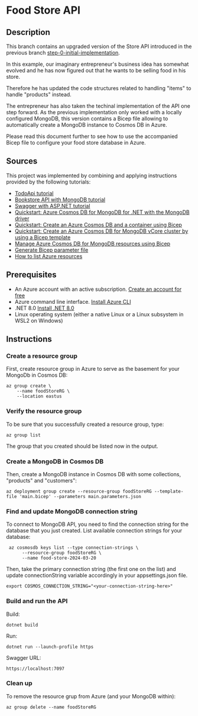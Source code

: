 # Food Store API

## Description
This branch contains an upgraded version of the Store API introduced in the previous branch 
[step-0-initial-implementation](https://github.com/develprr/StoreApi/tree/step-0-initial-implementation).

In this example, our imaginary entrepreneur's business idea has somewhat evolved and he has now figured out 
that he wants to be selling food in his store. 

Therefore he has updated the code structures related to handling "items" to handle "products" instead. 

The entrepreneur has also taken the techinal implementation of the API one step forward. As the previous implementation
only worked with a locally configured MongoDB, this version contains a Bicep file allowing
to automatically create a MongoDB instance to Cosmos DB in Azure.

Please read this document further to see how to use the accompanied Bicep file to configure your food store database in Azure.

## Sources
This project was implemented by combining and applying instructions provided by the following tutorials:

* [TodoApi tutorial](https://learn.microsoft.com/en-us/aspnet/core/tutorials/first-web-api?view=aspnetcore-8.0&amp;tabs=visual-studio-code)
* [Bookstore API with MongoDB tutorial](https://learn.microsoft.com/en-us/aspnet/core/tutorials/first-mongo-app)
* [Swagger with ASP.NET tutorial](https://learn.microsoft.com/en-us/aspnet/core/tutorials/web-api-help-pages-using-swagger?view=aspnetcore-8.0)
* [Quickstart: Azure Cosmos DB for MongoDB for .NET with the MongoDB driver](https://learn.microsoft.com/en-us/azure/cosmos-db/mongodb/quickstart-dotnet?tabs=azure-cli%2Cwindows)
* [Quickstart: Create an Azure Cosmos DB and a container using Bicep](https://learn.microsoft.com/en-us/azure/cosmos-db/nosql/quickstart-template-bicep?tabs=CLI)
* [Quickstart: Create an Azure Cosmos DB for MongoDB vCore cluster by using a Bicep template](https://learn.microsoft.com/en-us/azure/cosmos-db/mongodb/vcore/quickstart-bicep?tabs=azure-cli)
* [Manage Azure Cosmos DB for MongoDB resources using Bicep](https://learn.microsoft.com/en-us/azure/cosmos-db/mongodb/manage-with-bicep#api-for-mongodb-with-autoscale-provisioned-throughput)
* [Generate Bicep parameter file](https://learn.microsoft.com/en-us/azure/azure-resource-manager/bicep/bicep-cli#generate-params)
* [How to list Azure resources](https://learn.microsoft.com/en-us/cli/azure/group?view=azure-cli-latest#az-group-list)

## Prerequisites
* An Azure account with an active subscription. [Create an account for free](https://azure.microsoft.com/en-us/free/)
* Azure command line interface. [Install Azure CLI](https://learn.microsoft.com/en-us/cli/azure/install-azure-cli)
* .NET 8.0 [Install .NET 8.0](https://dotnet.microsoft.com/en-us/download/dotnet/8.0)
* Linux operating system (either a native Linux or a Linux subsystem in WSL2 on Windows)

## Instructions
### Create a resource group
First, create resource group in Azure to serve as the basement for your MongoDb in Cosmos DB:

```
az group create \
    --name foodStoreRG \
    --location eastus
```

### Verify the resource group
To be sure that you successfully created a resource group, type:
```
az group list
```
The group that you created should be listed now in the output.

### Create a MongoDB in Cosmos DB
Then, create a MongoDB instance in Cosmos DB with some collections, "products" and "customers":

```
az deployment group create --resource-group foodStoreRG --template-file 'main.bicep' --parameters main.parameters.json
```

### Find and update MongoDB connection string
To connect to MongoDB API, you need to find the connection string for the database that you just created.
List available connection strings for your database:
```
 az cosmosdb keys list --type connection-strings \
      --resource-group foodStoreRG \
      --name food-store-2024-03-20
```

Then, take the primary connection string (the first one on the list) and
update connectionString variable accordingly in your appsettings.json file. 

```
export COSMOS_CONNECTION_STRING="<your-connection-string-here>"
```

### Build and run the API

Build:

```dotnet build```

Run:

```dotnet run --launch-profile https```

Swagger URL:

```
https://localhost:7097
```

### Clean up
To remove the resource grup from Azure (and your MongoDB within):
```
az group delete --name foodStoreRG
```


